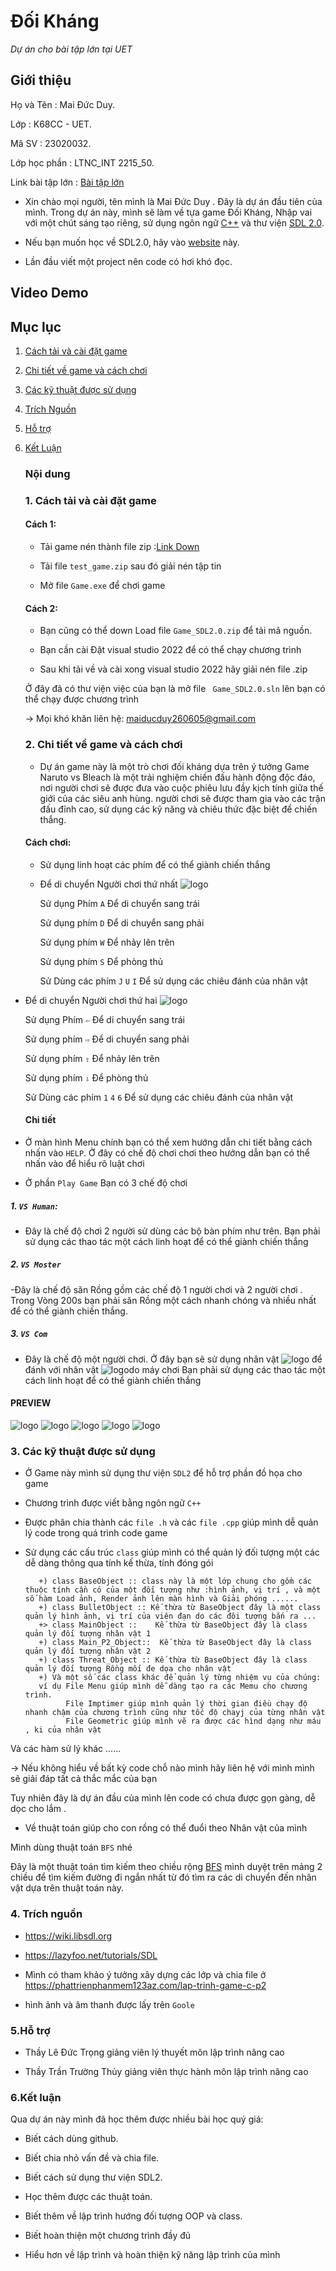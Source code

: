 # **Đối Kháng**
*Dự án cho bài tập lớn tại UET*
## Giới thiệu
Họ và Tên : Mai Đức Duy.

Lớp : K68CC - UET.

Mã SV : 23020032.

Lớp học phần : LTNC_INT 2215_50.

Link bài tập lớn : [Bài tập lớn](https://github.com/MaiDucDuy05/Bai_Tap_Lon)

- Xin chào mọi người, tên mình là Mai Đức Duy . Đây là dự án đầu tiên của mình. Trong dự án này, mình sẽ làm về tựa game Đối Kháng, Nhập vai với một chút sáng tạo riêng, sử dụng ngôn ngữ [C++](https://en.wikipedia.org/wiki/C++) và thư viện [SDL 2.0](https://www.libsdl.org/download-2.0.php).


- Nếu bạn muốn học về SDL2.0, hãy vào [website](https://lazyfoo.net/tutorials/SDL/index.php) này.

- Lần đầu viết một project nên code có hơi khó đọc.

## Video Demo

## Mục lục
1. [Cách tải và cài đặt game](#1-cách-tải-và-cài-đặt-game)
2. [Chi tiết về game và cách chơi](#2-chi-tiết-về-game-và-cách-chơi)
3. [Các kỹ thuật được sử dụng](#3-các-kỹ-thuật-được-sử-dụng) 
4. [Trích Nguồn](#4-trích-nguồn)
5. [Hỗ trợ](#5hỗ-trợ)
6. [Kết Luận](#6kết-luận)

   ### Nội dung
   ### 1. Cách tải và cài đặt game

      #### Cách 1: 
      - Tải game nén thành file zip :[Link Down](https://github.com/MaiDucDuy05/Bai_Tap_Lon/releases/tag/V1.0)
        
      - Tải file `test_game.zip` sau đó giải nén tập tin
        
      - Mở file `Game.exe` để chơi game
      
      #### Cách 2:
      - Bạn cũng có thể down Load file `Game_SDL2.0.zip` để tải mã nguồn.

      - Bạn cần cài Đặt visual studio 2022 để có thể chạy chương trình 

      - Sau khi tải  về và cài xong  visual studio 2022 hãy  giải nén file .zip

      Ở đây đã có thư viện việc của bạn là mở file ` Game_SDL2.0.sln` lên bạn có thể chạy được chương trình

      -> Mọi khó khăn liên hệ: maiducduy260605@gmail.com
   

      
    ### 2. Chi tiết về game và cách chơi
   - Dự án game này là một trò chơi đối kháng dựa trên ý tưởng Game Naruto vs Bleach  là một trải nghiệm chiến đấu hành động độc đáo, nơi người chơi sẽ được đưa vào cuộc phiêu lưu đầy kịch tính giữa thế giới của các siêu anh hùng.
   người chơi sẽ được tham gia vào các trận đấu đỉnh cao, sử dụng các kỹ năng và chiêu thức đặc biệt để chiến thắng. 
   #### Cách chơi:
   - Sử dụng linh hoạt các phím để có thể giành chiến thắng

   - Để di chuyển Người chơi thứ nhất ![logo](https://i.imgur.com/MIjV6pI.png)
   
      Sử dụng Phím `A` Để di chuyển sang trái
   
      Sử dụng phím `D` Để di chuyển sang phải
   
      Sử dụng phím `W` Để nhảy lên trên
   
      Sử dụng phím `S` Để phòng thủ
   
      Sử Dùng các phím `J` `U` `I` Để sử dụng các chiêu đánh của nhân vật
   


-  Để di chuyển Người chơi thứ hai ![logo](https://i.imgur.com/S48p4xx.png)

     Sử dụng Phím `⇦` Để di chuyển sang trái
   
      Sử dụng phím `⇨` Để di chuyển sang phải
   
      Sử dụng phím `⇧` Để nhảy lên trên
   
      Sử dụng phím `⇩` Để phòng thủ
   
      Sử Dùng các phím `1` `4` `6` Để sử dụng các chiêu đánh của nhân vật

   #### Chi tiết 
  -  Ở màn hình Menu chính bạn có thể xem hướng dẫn chi tiết bằng cách nhấn vào `HELP`. Ở đây có chế độ chơi chơi theo hướng dẫn bạn có thể nhấn vào để hiểu rõ luật chơi

  - Ở phần `Play Game` Bạn có 3 chế độ chơi
   ##### 1. `VS Human`:

  - Đây là chế độ chơi 2 người sử dùng các bộ bàn phím như trên. Bạn phải sử dụng các thao tác một cách linh hoạt để có thể giành chiến thắng

   ##### 2. `VS Moster`

   -Đây là chế độ săn Rồng gồm các chế độ 1 người chơi và 2 người chơi . Trong Vòng 200s bạn phải săn Rồng một cách nhanh chóng và nhiều nhất để có thể giành chiến thắng.

   ##### 3. `VS Com`
   - Đây là chế độ một người chơi. Ở đây bạn sẽ sử dụng nhân vật ![logo](https://i.imgur.com/MIjV6pI.png) để đánh với nhân vật  ![logo](https://i.imgur.com/S48p4xx.png)do máy chơi
    Bạn phải sử dụng các thao tác một cách linh hoạt để có thể giành chiến thắng

  #### PREVIEW
  ![logo](https://i.imgur.com/T3GuIon.png)
  ![logo](https://i.imgur.com/xETdz5Y.png)
   ![logo](https://i.imgur.com/Yf61w9M.png)
    ![logo](https://i.imgur.com/stkgQYr.png)
     ![logo](https://i.imgur.com/kFYiKjZ.png)

     
### 3. Các kỹ thuật được sử dụng

   - Ở Game này mình sử dụng thư viện `SDL2` để hỗ trợ phần đồ họa cho game

   - Chương trình được viết bằng ngôn ngữ `C++`

   - Được phân chia thành các `file .h` và  các `file .cpp` giúp mình dễ quản lý code trong quá trình code game

   - Sử dụng các cấu trúc `class` giúp mình có thể quản lý đối tượng một các dễ dàng thông qua tính kế thừa, tính đóng gói

            +) class BaseObject :: class này là một lớp chung cho gồm các thuộc tính cần có của một đối tượng như :hình ảnh, vị trí , và một số hàm Load ảnh, Render ảnh lên màn hình và Giải phóng ......
            +) class BulletObject :: Kế thừa từ BaseObject đây là một class quản lý hình ảnh, vị trí của viên đạn do các đôi tượng bắn ra ...
            +> class MainObject ::    Kế thừa từ BaseObject đây là class quản lý đối tượng nhân vật 1
            +) class Main_P2_Object::  Kế thừa từ BaseObject đây là class quản lý đối tượng nhân vật 2
            +) class Threat_Object :: Kế thừa từ BaseObject đây là class quản lý đối tượng Rồng mối đe dọa cho nhân vật
            +) Và một số các class khác để quản lý từng nhiệm vụ của chúng:
            ví dụ File Menu giúp mình dễ dàng tạo ra các Memu cho chương trình.
                  File Imptimer giúp mình quản lý thời gian điều chạy độ nhanh chậm của chương trình cũng như tốc độ chayj của từng nhân vật
                  File Geometric giúp mình vẽ ra được các hìnd dạng như máu , ki của nhân vật
   Và các hàm sử lý khác  ......
   
   -> Nếu không hiểu về bất kỳ code chỗ nào mình hãy liên hệ với mình mình sẽ giải đáp tất cả thắc mắc của bạn


   
   Tuy nhiên đây là dự án đầu của mình lên code có chưa được gọn gàng, dễ dọc cho lắm .

   - Về thuật toán giúp cho con rồng có thể đuổi theo Nhân vật của mình

   Mình dùng thuật toán `BFS` nhé

   Đây là một thuật toán tìm kiếm theo chiều rộng [BFS](https://vnoi.info/wiki/algo/graph-theory/breadth-first-search.md) mình duyệt trên mảng  2 chiều để tìm kiếm đường đi ngắn nhất từ đó tìm ra các di chuyển đến nhân vật dựa trên thuật toán này.
   

### 4. Trích nguồn

  -  https://wiki.libsdl.org
   
  -  https://lazyfoo.net/tutorials/SDL

  -  Mình có tham khảo ý tưởng xây dựng các lớp và chia file ở  https://phattrienphanmem123az.com/lap-trinh-game-c-p2

  -  hình ảnh và âm thanh được lấy trên `Goole`


### 5.Hỗ trợ

   - Thầy Lê Đức Trọng giảng viên lý thuyết môn lập trình nâng cao
   
  -  Thầy Trần Trường Thủy giảng viên thực hành môn lập trình nâng cao

### 6.Kết luận

Qua dự án này mình đã học thêm được nhiều bài học quý giá:

- Biết cách dùng github.

- Biết chia nhỏ vấn đề và chia file.

- Biết cách sử dụng thư viện SDL2.

- Học thêm được các thuật toán.

- Biết thêm về lập trình hướng đối tượng OOP và class.

- Biết hoàn thiện một chương trình đầy đủ

- Hiểu hơn về lập trình và hoàn thiện kỹ năng lập trình của mình
   

